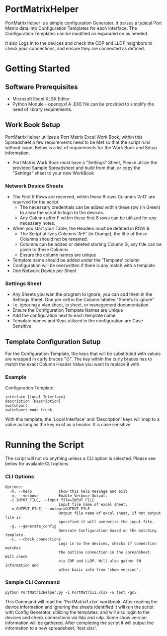 # PortMatrixHelper
 PortMatrixHelper is a simple configuration Generator. It parses a typical Port Matrix data into Configuration Templates for each Interface. The Configuration Templates can be modified an expanded on as needed.

 It also Logs in to the devices and check the CDP and LLDP neighbors to check your connections, and ensure they are connected as defined.

# Getting Started
## Software Prerequisites
* Microsoft Excel XLSX Editor
* Python Module - openpyxl
A .EXE file can be provided to simplify the need of library requirements.

## Work Book Setup
PortMatrixHelper utilizes a Port Matrix Excel Work Book, within this Spreadsheet a few requirements need to be Met so that the script runs without issue.
Below is a list of requirements for the Work Book and Setup information.
* Port Matrix Work Book must have a "Settings" Sheet, Please utilize the provided Sample Spreadsheet and build from that, or copy the "Settings" sheet to your new WorkBook
### Network Device Sheets
* The First 8 Rows are reserved, within these 8 rows Columns 'A-D' are reserved for the script.
  * The necessary credentials can be added within these row (in Green) to allow the script to login to the devices.
  * Any Column after F within these first 8 rows can be utilized for any necessary notes.
* When you start your Table, the Headers must be defined in ROW 9.
  * The Script utilizes Columns 'A-F' (in Orange), the title of these Columns should not be renamed.
  * Columns can be added or deleted starting Column G, any title can be given to these Columns
  * Ensure the column names are unique
* Template name should be added under the 'Template' column
* Configuration will be overwritten if there is any match with a template
* One Network Device per Sheet

### Settings Sheet
* Any Sheets you wan the program to ignore, you can add them in the Settings Sheet. One per cell in the Column labeled "Sheets to ignore"
 * i.e. ignoring a vlan sheet, ip sheet, or management documentation.
* Ensure the Configuration Template Names are Unique
* Add the configuration next to each template name
* Template names and Keys utilized in the configuration are Case Sensitive

## Template Configuration Setup
For the Configuration Template, the keys that will be substituted with values are wrapped in curly braces "{}". The key within the curly braces has to match the exact Column Header Value you want to replace it with.
### Example
Configuration Template:
```
interface {Local Interface}
description {Description}
switchport
switchport mode trunk
```
With this template, the 'Local Interface' and 'Description' keys will map to a value as long as the key exist as a header. It is case sensitive.


# Running the Script
The script will not do anything unless a CLI option is selected. Please see below for available CLI options.

### CLI Options
```
Options:
  -h, --help            show this help message and exit
  -v, --verbose         Enable Verbose Output.
  -i INPUT_FILE, --input_file=INPUT_FILE
                        Input file name of excel sheet.
  -o OUTPUT_FILE, --output=OUTPUT_FILE
                        Output file name of excel sheet, if not output file is
                        specified it will overwrite the input file.
  -g, --generate_config
                        Generate Configuration based on the matching template.
  -c, --check_connections
                        Logs in to the devices, checks if connection matches
                        the outline connection in the spreadsheet. Will check
                        via CDP and LLDP. Will also gather SN information and
                        other basic info from 'show version'.
```
### Sample CLI Command
```
python PortMatrixHelper.py -i PortMatrix1.xlsx -o test -gcv
```
This Command will read the 'PortMatrix1.xlsx' workbook. After reading the device information and ignoring the sheets identified it will run the script with Config Generator, utilizing the templates, and will also login to the devices and check connections via lldp and cdp. Some show version information will be gathered. After completing the script it will output the information to a new spreadsheet, 'test.xlsx'.

